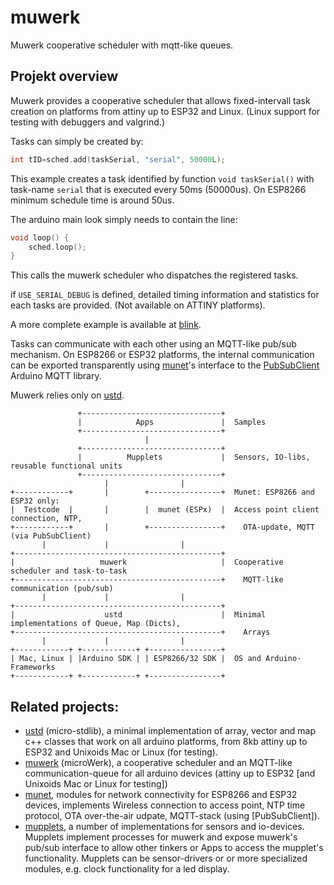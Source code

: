 # muwerk

Muwerk cooperative scheduler with mqtt-like queues.


## Projekt overview

Muwerk provides a cooperative scheduler that allows fixed-intervall task creation on platforms from attiny up to ESP32 and Linux. (Linux support for testing with debuggers and valgrind.)

Tasks can simply be created by:
```c++
int tID=sched.add(taskSerial, "serial", 50000L);
```
This example creates a task identified by function `void taskSerial()` with task-name `serial` that is executed every 50ms (50000us). On ESP8266 minimum schedule time is around 50us.

The arduino main look simply needs to contain the line:
```c++
void loop() {
    sched.loop();
}
```
This calls the muwerk scheduler who dispatches the registered tasks.

if `USE_SERIAL_DEBUG` is defined, detailed timing information and statistics for each tasks are provided. (Not available on ATTINY platforms). 

A more complete example is available at [blink](https://github.com/muwerk/Examples/blob/master/blink).

Tasks can communicate with each other using an MQTT-like pub/sub mechanism. On ESP8266 or ESP32 platforms, the internal communication can be exported transparently using [munet](https://github.com/muwerk/munet)'s interface to the [PubSubClient](https://github.com/knolleary/pubsubclient) Arduino MQTT library.

Muwerk relies only on [ustd](https://github.com/muwerk/ustd). 

```
               +-------------------------------+
               |            Apps               |  Samples
               +-------------------------------+
                              |
               +-------------------------------+
               |          Mupplets             |  Sensors, IO-libs, reusable functional units
               +-------------------------------+
                     |                |
+------------+       |        +----------------+  Munet: ESP8266 and ESP32 only:
|  Testcode  |       |        |  munet (ESPx)  |  Access point client connection, NTP, 
+------------+       |        +----------------+    OTA-update, MQTT (via PubSubClient)
       |             |                |
+----------------------------------------------+  
|                   muwerk                     |  Cooperative scheduler and task-to-task  
+----------------------------------------------+    MQTT-like communication (pub/sub)
       |             |                |
+----------------------------------------------+    
|                    ustd                      |  Minimal implementations of Queue, Map (Dicts),
+----------------------------------------------+    Arrays
       |             |                |
+------------+ +------------+ +----------------+  
| Mac, Linux | |Arduino SDK | | ESP8266/32 SDK |  OS and Arduino-Frameworks
+------------+ +------------+ +----------------+
```

## Related projects:

* [ustd](https://github.com/muwerk/ustd/blob/master/README.md) (micro-stdlib), a minimal implementation of array, vector and map c++ classes that work on all arduino platforms, from 8kb attiny up to ESP32 and Unixoids Mac or Linux (for testing).
* [muwerk](https://github.com/muwerk/muwerk/blob/master/README.md) (microWerk), a cooperative scheduler and an MQTT-like communication-queue for all arduino devices (attiny up to ESP32 [and Unixoids Mac or Linux for testing])
* [munet](https://github.com/muwerk/munet/blob/master/README.md), modules for network connectivity for ESP8266 and ESP32 devices, implements Wireless connection to access point, NTP time protocol, OTA over-the-air udpate, MQTT-stack (using [PubSubClient]).
* [mupplets](https://github.com/muwerk/mupplets/blob/master/README.md), a number of implementations for sensors and io-devices. Mupplets implement processes for muwerk and expose muwerk's pub/sub interface to allow other tinkers or Apps to access the mupplet's functionality. Mupplets can be sensor-drivers or or more specialized modules, e.g. clock functionality for a led display.
